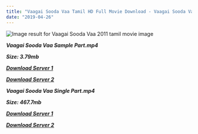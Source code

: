 ```yaml
---
title: "Vaagai Sooda Vaa Tamil HD Full Movie Download - Vaagai Sooda Vaa Tamil HD Movie Download"
date: "2019-04-26"
---
```


![Image result for Vaagai Sooda Vaa  2011 tamil movie image](http://www.veenmanshow.com/wp-content/uploads/2012/01/VaagaiSoodaVaa.jpg)

**_Vaagai Sooda Vaa Sample Part.mp4_**

**_Size: 3.79mb_**

**_[Download Server 1](http://du.wetransfer.vip/files/Tamil{2c088f659142c0283fde3b45bf50b63be20aae7f704a2f0bf67686df6392cb2e}20Movies/Tamil{2c088f659142c0283fde3b45bf50b63be20aae7f704a2f0bf67686df6392cb2e}20Recent{2c088f659142c0283fde3b45bf50b63be20aae7f704a2f0bf67686df6392cb2e}20Movies/Vaagai{2c088f659142c0283fde3b45bf50b63be20aae7f704a2f0bf67686df6392cb2e}20Sooda{2c088f659142c0283fde3b45bf50b63be20aae7f704a2f0bf67686df6392cb2e}20Vaa{2c088f659142c0283fde3b45bf50b63be20aae7f704a2f0bf67686df6392cb2e}20(2011)/Vaagai{2c088f659142c0283fde3b45bf50b63be20aae7f704a2f0bf67686df6392cb2e}20Sooda{2c088f659142c0283fde3b45bf50b63be20aae7f704a2f0bf67686df6392cb2e}20Vaa{2c088f659142c0283fde3b45bf50b63be20aae7f704a2f0bf67686df6392cb2e}20(2011){2c088f659142c0283fde3b45bf50b63be20aae7f704a2f0bf67686df6392cb2e}20HQ{2c088f659142c0283fde3b45bf50b63be20aae7f704a2f0bf67686df6392cb2e}20DVDRip/Vaagai{2c088f659142c0283fde3b45bf50b63be20aae7f704a2f0bf67686df6392cb2e}20Sooda{2c088f659142c0283fde3b45bf50b63be20aae7f704a2f0bf67686df6392cb2e}20Vaa{2c088f659142c0283fde3b45bf50b63be20aae7f704a2f0bf67686df6392cb2e}20(2011){2c088f659142c0283fde3b45bf50b63be20aae7f704a2f0bf67686df6392cb2e}20HQ{2c088f659142c0283fde3b45bf50b63be20aae7f704a2f0bf67686df6392cb2e}20DVDRip{2c088f659142c0283fde3b45bf50b63be20aae7f704a2f0bf67686df6392cb2e}20Sample{2c088f659142c0283fde3b45bf50b63be20aae7f704a2f0bf67686df6392cb2e}20HD.mp4)_**

**_[Download Server 2](http://du.wetransfer.vip/files/Tamil{2c088f659142c0283fde3b45bf50b63be20aae7f704a2f0bf67686df6392cb2e}20Movies/Tamil{2c088f659142c0283fde3b45bf50b63be20aae7f704a2f0bf67686df6392cb2e}20Recent{2c088f659142c0283fde3b45bf50b63be20aae7f704a2f0bf67686df6392cb2e}20Movies/Vaagai{2c088f659142c0283fde3b45bf50b63be20aae7f704a2f0bf67686df6392cb2e}20Sooda{2c088f659142c0283fde3b45bf50b63be20aae7f704a2f0bf67686df6392cb2e}20Vaa{2c088f659142c0283fde3b45bf50b63be20aae7f704a2f0bf67686df6392cb2e}20(2011)/Vaagai{2c088f659142c0283fde3b45bf50b63be20aae7f704a2f0bf67686df6392cb2e}20Sooda{2c088f659142c0283fde3b45bf50b63be20aae7f704a2f0bf67686df6392cb2e}20Vaa{2c088f659142c0283fde3b45bf50b63be20aae7f704a2f0bf67686df6392cb2e}20(2011){2c088f659142c0283fde3b45bf50b63be20aae7f704a2f0bf67686df6392cb2e}20HQ{2c088f659142c0283fde3b45bf50b63be20aae7f704a2f0bf67686df6392cb2e}20DVDRip/Vaagai{2c088f659142c0283fde3b45bf50b63be20aae7f704a2f0bf67686df6392cb2e}20Sooda{2c088f659142c0283fde3b45bf50b63be20aae7f704a2f0bf67686df6392cb2e}20Vaa{2c088f659142c0283fde3b45bf50b63be20aae7f704a2f0bf67686df6392cb2e}20(2011){2c088f659142c0283fde3b45bf50b63be20aae7f704a2f0bf67686df6392cb2e}20HQ{2c088f659142c0283fde3b45bf50b63be20aae7f704a2f0bf67686df6392cb2e}20DVDRip{2c088f659142c0283fde3b45bf50b63be20aae7f704a2f0bf67686df6392cb2e}20Sample{2c088f659142c0283fde3b45bf50b63be20aae7f704a2f0bf67686df6392cb2e}20HD.mp4)_**

**_Vaagai Sooda Vaa Single Part.mp4_**

**_Size: 467.7mb_**

**_[Download Server 1](http://du.wetransfer.vip/files/Tamil{2c088f659142c0283fde3b45bf50b63be20aae7f704a2f0bf67686df6392cb2e}20Movies/Tamil{2c088f659142c0283fde3b45bf50b63be20aae7f704a2f0bf67686df6392cb2e}20Recent{2c088f659142c0283fde3b45bf50b63be20aae7f704a2f0bf67686df6392cb2e}20Movies/Vaagai{2c088f659142c0283fde3b45bf50b63be20aae7f704a2f0bf67686df6392cb2e}20Sooda{2c088f659142c0283fde3b45bf50b63be20aae7f704a2f0bf67686df6392cb2e}20Vaa{2c088f659142c0283fde3b45bf50b63be20aae7f704a2f0bf67686df6392cb2e}20(2011)/Vaagai{2c088f659142c0283fde3b45bf50b63be20aae7f704a2f0bf67686df6392cb2e}20Sooda{2c088f659142c0283fde3b45bf50b63be20aae7f704a2f0bf67686df6392cb2e}20Vaa{2c088f659142c0283fde3b45bf50b63be20aae7f704a2f0bf67686df6392cb2e}20(2011){2c088f659142c0283fde3b45bf50b63be20aae7f704a2f0bf67686df6392cb2e}20HQ{2c088f659142c0283fde3b45bf50b63be20aae7f704a2f0bf67686df6392cb2e}20DVDRip/Vaagai{2c088f659142c0283fde3b45bf50b63be20aae7f704a2f0bf67686df6392cb2e}20Sooda{2c088f659142c0283fde3b45bf50b63be20aae7f704a2f0bf67686df6392cb2e}20Vaa{2c088f659142c0283fde3b45bf50b63be20aae7f704a2f0bf67686df6392cb2e}20(2011){2c088f659142c0283fde3b45bf50b63be20aae7f704a2f0bf67686df6392cb2e}20HQ{2c088f659142c0283fde3b45bf50b63be20aae7f704a2f0bf67686df6392cb2e}20DVDRip{2c088f659142c0283fde3b45bf50b63be20aae7f704a2f0bf67686df6392cb2e}20Single{2c088f659142c0283fde3b45bf50b63be20aae7f704a2f0bf67686df6392cb2e}20Part{2c088f659142c0283fde3b45bf50b63be20aae7f704a2f0bf67686df6392cb2e}20HD.mp4)_**

**_[Download Server 2](http://du.wetransfer.vip/files/Tamil{2c088f659142c0283fde3b45bf50b63be20aae7f704a2f0bf67686df6392cb2e}20Movies/Tamil{2c088f659142c0283fde3b45bf50b63be20aae7f704a2f0bf67686df6392cb2e}20Recent{2c088f659142c0283fde3b45bf50b63be20aae7f704a2f0bf67686df6392cb2e}20Movies/Vaagai{2c088f659142c0283fde3b45bf50b63be20aae7f704a2f0bf67686df6392cb2e}20Sooda{2c088f659142c0283fde3b45bf50b63be20aae7f704a2f0bf67686df6392cb2e}20Vaa{2c088f659142c0283fde3b45bf50b63be20aae7f704a2f0bf67686df6392cb2e}20(2011)/Vaagai{2c088f659142c0283fde3b45bf50b63be20aae7f704a2f0bf67686df6392cb2e}20Sooda{2c088f659142c0283fde3b45bf50b63be20aae7f704a2f0bf67686df6392cb2e}20Vaa{2c088f659142c0283fde3b45bf50b63be20aae7f704a2f0bf67686df6392cb2e}20(2011){2c088f659142c0283fde3b45bf50b63be20aae7f704a2f0bf67686df6392cb2e}20HQ{2c088f659142c0283fde3b45bf50b63be20aae7f704a2f0bf67686df6392cb2e}20DVDRip/Vaagai{2c088f659142c0283fde3b45bf50b63be20aae7f704a2f0bf67686df6392cb2e}20Sooda{2c088f659142c0283fde3b45bf50b63be20aae7f704a2f0bf67686df6392cb2e}20Vaa{2c088f659142c0283fde3b45bf50b63be20aae7f704a2f0bf67686df6392cb2e}20(2011){2c088f659142c0283fde3b45bf50b63be20aae7f704a2f0bf67686df6392cb2e}20HQ{2c088f659142c0283fde3b45bf50b63be20aae7f704a2f0bf67686df6392cb2e}20DVDRip{2c088f659142c0283fde3b45bf50b63be20aae7f704a2f0bf67686df6392cb2e}20Single{2c088f659142c0283fde3b45bf50b63be20aae7f704a2f0bf67686df6392cb2e}20Part{2c088f659142c0283fde3b45bf50b63be20aae7f704a2f0bf67686df6392cb2e}20HD.mp4)_**
